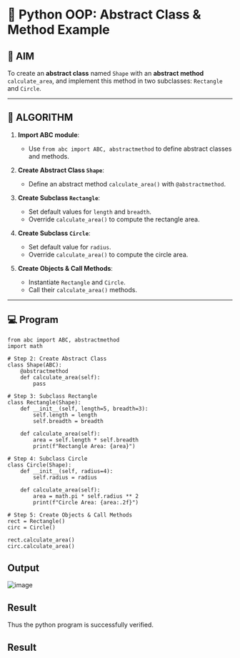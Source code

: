 # 🐍 Python OOP: Abstract Class & Method Example

## 🎯 AIM

To create an **abstract class** named `Shape` with an **abstract method** `calculate_area`, and implement this method in two subclasses: `Rectangle` and `Circle`.

---

## 🧠 ALGORITHM

1. **Import ABC module**:
   - Use `from abc import ABC, abstractmethod` to define abstract classes and methods.

2. **Create Abstract Class `Shape`**:
   - Define an abstract method `calculate_area()` with `@abstractmethod`.

3. **Create Subclass `Rectangle`**:
   - Set default values for `length` and `breadth`.
   - Override `calculate_area()` to compute the rectangle area.

4. **Create Subclass `Circle`**:
   - Set default value for `radius`.
   - Override `calculate_area()` to compute the circle area.

5. **Create Objects & Call Methods**:
   - Instantiate `Rectangle` and `Circle`.
   - Call their `calculate_area()` methods.

---

## 💻 Program

```
from abc import ABC, abstractmethod
import math

# Step 2: Create Abstract Class
class Shape(ABC):
    @abstractmethod
    def calculate_area(self):
        pass

# Step 3: Subclass Rectangle
class Rectangle(Shape):
    def __init__(self, length=5, breadth=3):
        self.length = length
        self.breadth = breadth

    def calculate_area(self):
        area = self.length * self.breadth
        print(f"Rectangle Area: {area}")

# Step 4: Subclass Circle
class Circle(Shape):
    def __init__(self, radius=4):
        self.radius = radius

    def calculate_area(self):
        area = math.pi * self.radius ** 2
        print(f"Circle Area: {area:.2f}")

# Step 5: Create Objects & Call Methods
rect = Rectangle()
circ = Circle()

rect.calculate_area()
circ.calculate_area()

```

## Output

![image](https://github.com/user-attachments/assets/f8b149f5-b361-47c5-bdfe-5e992e548b8c)

## Result
Thus the python program is successfully verified.
## Result
